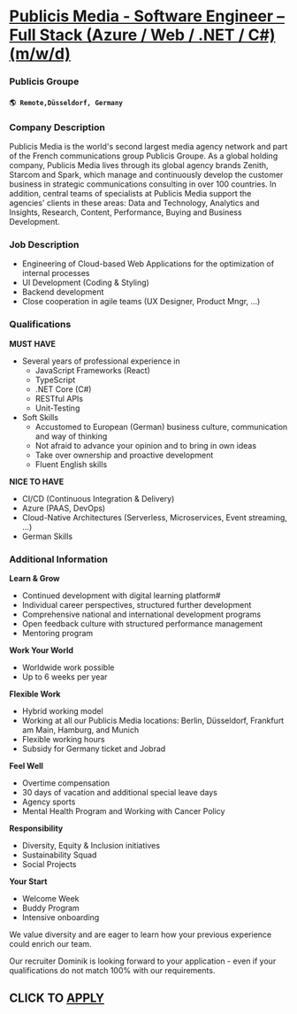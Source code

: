 # [Publicis Media - Software Engineer – Full Stack (Azure / Web / .NET / C#) (m/w/d)](https://www.remotewlb.com/apply/publicis-media-software-engineer-full-stack-azure-web-net-c-m-w-d-107313)  
### Publicis Groupe  
#### `🌎 Remote,Düsseldorf, Germany`  

### **Company Description**

Publicis Media is the world's second largest media agency network and part of the French communications group Publicis Groupe. As a global holding company, Publicis Media lives through its global agency brands Zenith, Starcom and Spark, which manage and continuously develop the customer business in strategic communications consulting in over 100 countries. In addition, central teams of specialists at Publicis Media support the agencies' clients in these areas: Data and Technology, Analytics and Insights, Research, Content, Performance, Buying and Business Development.

###  **Job Description**

  * Engineering of Cloud-based Web Applications for the optimization of internal processes
  * UI Development (Coding & Styling)
  * Backend development
  * Close cooperation in agile teams (UX Designer, Product Mngr, …)

###  **Qualifications**

 **MUST HAVE**

  * Several years of professional experience in
    * JavaScript Frameworks (React)
    * TypeScript 
    * .NET Core (C#)
    * RESTful APIs
    * Unit-Testing
  * Soft Skills
    * Accustomed to European (German) business culture, communication and way of thinking
    * Not afraid to advance your opinion and to bring in own ideas
    * Take over ownership and proactive development
    * Fluent English skills

 **NICE TO HAVE**

  * CI/CD (Continuous Integration & Delivery) 
  * Azure (PAAS, DevOps) 
  * Cloud-Native Architectures (Serverless, Microservices, Event streaming, …)
  * German Skills

###  **Additional Information**

 **Learn & Grow**

  * Continued development with digital learning platform#
  * Individual career perspectives, structured further development
  * Comprehensive national and international development programs
  * Open feedback culture with structured performance management
  * Mentoring program

 **Work Your World**

  * Worldwide work possible
  * Up to 6 weeks per year

 **Flexible Work**

  * Hybrid working model
  * Working at all our Publicis Media locations: Berlin, Düsseldorf, Frankfurt am Main, Hamburg, and Munich
  * Flexible working hours
  * Subsidy for Germany ticket and Jobrad

 **Feel Well**

  * Overtime compensation
  * 30 days of vacation and additional special leave days
  * Agency sports
  * Mental Health Program and Working with Cancer Policy

 **Responsibility**

  * Diversity, Equity & Inclusion initiatives
  * Sustainability Squad
  * Social Projects

 **Your Start**

  * Welcome Week
  * Buddy Program
  * Intensive onboarding

We value diversity and are eager to learn how your previous experience could enrich our team.

Our recruiter Dominik is looking forward to your application - even if your qualifications do not match 100% with our requirements.

  
## CLICK TO [APPLY](https://www.remotewlb.com/apply/publicis-media-software-engineer-full-stack-azure-web-net-c-m-w-d-107313)


